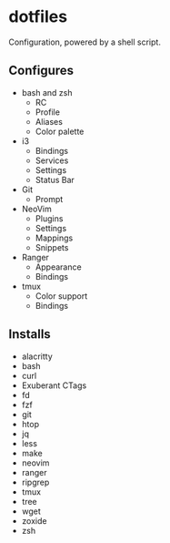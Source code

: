 # dotfiles
Configuration, powered by a shell script.

## Configures
* bash and zsh
  * RC
  * Profile
  * Aliases
  * Color palette
* i3
  * Bindings
  * Services
  * Settings
  * Status Bar
* Git
  * Prompt    
* NeoVim
  * Plugins
  * Settings
  * Mappings
  * Snippets
* Ranger
  * Appearance
  * Bindings
* tmux
  * Color support
  * Bindings

## Installs
* alacritty
* bash
* curl
* Exuberant CTags
* fd
* fzf
* git
* htop
* jq
* less
* make
* neovim
* ranger
* ripgrep
* tmux
* tree
* wget
* zoxide
* zsh
